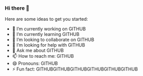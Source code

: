 ### Hi there 👋

Here are some ideas to get you started:

- 🔭 I’m currently working on GITHUB
- 🌱 I’m currently learning GITHUB
- 👯 I’m looking to collaborate on GITHUB
- 🤔 I’m looking for help with GITHUB
- 💬 Ask me about GITHUB
- 📫 How to reach me: GITHUB
- 😄 Pronouns: GITHUB
- ⚡ Fun fact: GITHUBGITHUBGITHUBGITHUBGITHUBGITHUB

